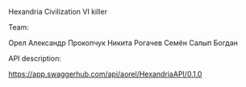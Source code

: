 Hexandria
Civilization VI killer

Team:

Орел Александр
Прокопчук Никита
Рогачев  Семён
Салып Богдан

API description:

https://app.swaggerhub.com/api/aorel/HexandriaAPI/0.1.0